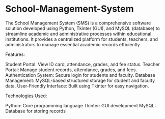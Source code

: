 # School-Management-System
The School Management System (SMS) is a comprehensive software solution developed using Python, Tkinter (GUI), and MySQL (database) to streamline academic and administrative processes within educational institutions. It provides a centralized platform for students, teachers, and administrators to manage essential academic records efficiently

Features:

Student Portal: View ID card, attendance, grades, and fee status.
Teacher Portal: Manage student records, attendance, grades, and fees.
Authentication System: Secure login for students and faculty.
Database Management: MySQL-based structured storage for student and faculty data.
User-Friendly Interface: Built using Tkinter for easy navigation.

Technologies Used:

Python: Core programming language
Tkinter: GUI development
MySQL: Database for storing records





